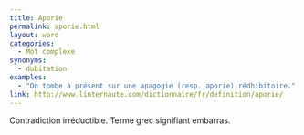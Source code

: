 ```yaml
---
title: Aporie
permalink: aporie.html
layout: word
categories:
  - Mot complexe
synonyms:
  - dubitation
examples:
  - "On tombe à présent sur une apagogie (resp. aporie) rédhibitoire."
link: http://www.linternaute.com/dictionnaire/fr/definition/aporie/
---
```


Contradiction irréductible.
Terme grec signifiant embarras.

